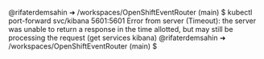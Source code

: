 @rifaterdemsahin ➜ /workspaces/OpenShiftEventRouter (main) $ kubectl port-forward svc/kibana 5601:5601
Error from server (Timeout): the server was unable to return a response in the time allotted, but may still be processing the request (get services kibana)
@rifaterdemsahin ➜ /workspaces/OpenShiftEventRouter (main) $ 


